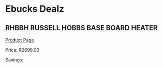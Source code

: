 
# Ebucks Dealz
## RHBBH RUSSELL HOBBS BASE BOARD HEATER
[Product Page](https://www.ebucks.com/web/shop/productSelected.do?prodId=1155315742&catId=704982758)

Price: R2699.00

Savings: 


	